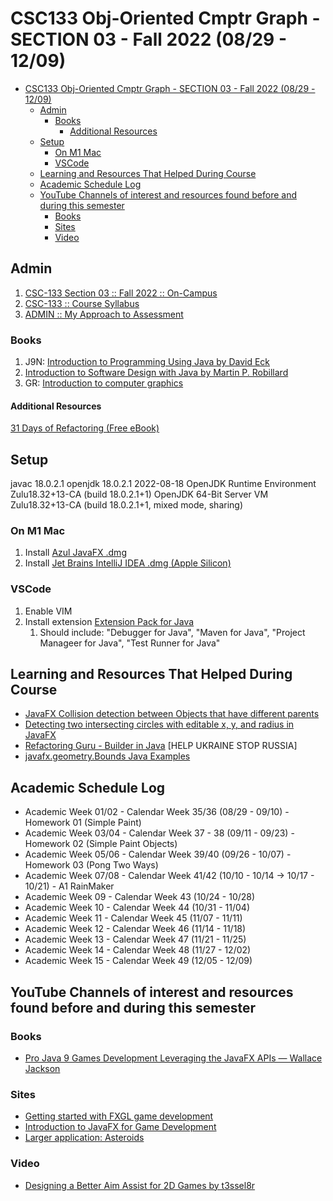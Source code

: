 # CSC133 Obj-Oriented Cmptr Graph - SECTION 03 - Fall 2022 (08/29 - 12/09)

- [CSC133 Obj-Oriented Cmptr Graph - SECTION 03 - Fall 2022 (08/29 - 12/09)](#csc133-obj-oriented-cmptr-graph---section-03---fall-2022-0829---1209)
  - [Admin](#admin)
    - [Books](#books)
      - [Additional Resources](#additional-resources)
  - [Setup](#setup)
    - [On M1 Mac](#on-m1-mac)
    - [VSCode](#vscode)
  - [Learning and Resources That Helped During Course](#learning-and-resources-that-helped-during-course)
  - [Academic Schedule Log](#academic-schedule-log)
  - [YouTube Channels of interest and resources found before and during this semester](#youtube-channels-of-interest-and-resources-found-before-and-during-this-semester)
    - [Books](#books-1)
    - [Sites](#sites)
    - [Video](#video)

## Admin

1. [CSC-133 Section 03 :: Fall 2022 :: On-Campus](welcome_to_csc133_obj_oriented_cmptr_graph.pdf)
2. [CSC-133 :: Course Syllabus](admin_csc133_course_syllabus.pdf)
3. [ADMIN :: My Approach to Assessment](admin_my_approach_to_assessment.pdf)

### Books

1. J9N: [Introduction to Programming Using Java by David Eck](https://math.hws.edu/javanotes/index.html)
2. [Introduction to Software Design with Java by Martin P. Robillard](https://github.com/prmr/SoftwareDesign)
3. GR: [Introduction to computer graphics](https://math.hws.edu/graphicsbook/index.html)

#### Additional Resources

[31 Days of Refactoring (Free eBook)](https://lostechies.com/wp-content/uploads/2011/03/31DaysRefactoring.pdf)

## Setup

javac 18.0.2.1
openjdk 18.0.2.1 2022-08-18
OpenJDK Runtime Environment Zulu18.32+13-CA (build 18.0.2.1+1)
OpenJDK 64-Bit Server VM Zulu18.32+13-CA (build 18.0.2.1+1, mixed mode, sharing)

### On M1 Mac

1. Install [Azul JavaFX .dmg](https://www.azul.com/downloads/?version=java-18-sts&os=macos&architecture=arm-64-bit&package=jdk-fx)
2. Install [Jet Brains IntelliJ IDEA .dmg (Apple Silicon)](https://www.jetbrains.com/idea/download/#section=mac)

### VSCode

1. Enable VIM
2. Install extension [Extension Pack for Java](https://marketplace.visualstudio.com/items?itemName=vscjava.vscode-java-pack)
   1. Should include: "Debugger for Java", "Maven for Java", "Project Manageer for Java", "Test Runner for Java"

## Learning and Resources That Helped During Course

- [JavaFX Collision detection between Objects that have different parents](https://stackoverflow.com/questions/32804161/javafx-collision-detection-between-objects-that-have-different-parents)
- [Detecting two intersecting circles with editable x, y, and radius in JavaFX](https://codereview.stackexchange.com/questions/58419/detecting-two-intersecting-circles-with-editable-x-y-and-radius-in-javafx)
- [Refactoring Guru - Builder in Java](https://refactoring.guru/design-patterns/builder/java/example) [HELP UKRAINE STOP RUSSIA]
- [javafx.geometry.Bounds Java Examples](https://www.programcreek.com/java-api-examples/?api=javafx.geometry.Bounds)

## Academic Schedule Log

- Academic Week 01/02 - Calendar Week 35/36 (08/29 - 09/10) - Homework 01 (Simple Paint)
- Academic Week 03/04 - Calendar Week 37 - 38 (09/11 - 09/23) - Homework 02 (Simple Paint Objects)
- Academic Week 05/06 - Calendar Week 39/40 (09/26 - 10/07) - Homework 03 (Pong Two Ways)
- Academic Week 07/08 - Calendar Week 41/42 (10/10 - 10/14 -> 10/17 - 10/21) - A1 RainMaker
- Academic Week 09 - Calendar Week 43 (10/24 - 10/28)
- Academic Week 10 - Calendar Week 44 (10/31 - 11/04)
- Academic Week 11 - Calendar Week 45 (11/07 - 11/11)
- Academic Week 12 - Calendar Week 46 (11/14 - 11/18)
- Academic Week 13 - Calendar Week 47 (11/21 - 11/25)
- Academic Week 14 - Calendar Week 48 (11/27 - 12/02)
- Academic Week 15 - Calendar Week 49 (12/05 - 12/09)

## YouTube Channels of interest and resources found before and during this semester

### Books

- [Pro Java 9 Games Development Leveraging the JavaFX APIs — Wallace Jackson](https://library.kre.dp.ua/Books/2-4%20kurs/%D0%9F%D1%80%D0%BE%D0%B3%D1%80%D0%B0%D0%BC%D1%83%D0%B2%D0%B0%D0%BD%D0%BD%D1%8F%20%2B%20%D0%BC%D0%BE%D0%B2%D0%B8%20%D0%BF%D1%80%D0%BE%D0%B3%D1%80%D0%B0%D0%BC%D1%83%D0%B2%D0%B0%D0%BD%D0%BD%D1%8F/Java/Jackson_W_-_Pro_Java_9_Games_Development_-_2017%40bzd_channel.pdf)

### Sites

- [Getting started with FXGL game development](https://webtechie.be/post/2020-05-07-getting-started-with-fxgl/)
- [Introduction to JavaFX for Game Development](https://gamedevelopment.tutsplus.com/tutorials/introduction-to-javafx-for-game-development--cms-23835)
- [Larger application: Asteroids](https://java-programming.mooc.fi/part-14/3-larger-application-asteroids)

### Video

- [Designing a Better Aim Assist for 2D Games by t3ssel8r](https://www.youtube.com/watch?v=yGci-Lb87zs)
